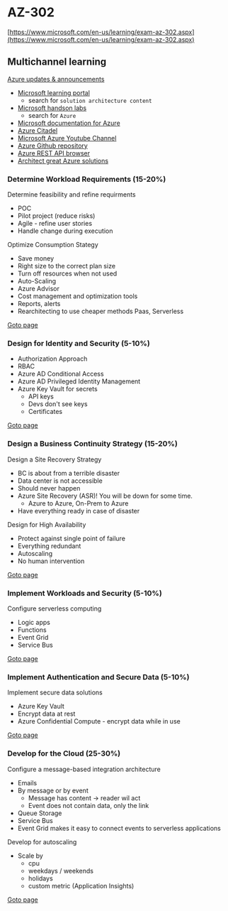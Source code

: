 # AZ-302

[https://www.microsoft.com/en-us/learning/exam-az-302.aspx](https://www.microsoft.com/en-us/learning/exam-az-302.aspx)

## Multichannel learning

[Azure updates & announcements](https://azure.microsoft.com/en-us/updates/)

- [Microsoft learning portal](https://microsoft.com/learn)
  - search for `solution architecture content`
- [Microsoft handson labs](https://microsoft.com/handsonlabs)
  - search for `Azure`
- [Microsoft documentation for Azure](https://docs.microsoft.com/en-us/azure)
- [Azure Citadel](https://azurecitadel.com/)
- [Microsoft Azure Youtube Channel](https://www.youtube.com/user/windowsazure)
- [Azure Github repository](https://github.com/Azure/azure-powershell)
- [Azure REST API browser](https://docs.microsoft.com/en-us/rest/api/?view=Azure)
- [Architect great Azure solutions](https://docs.microsoft.com/en-us/learn/paths/architect-great-solutions-in-azure/)

### Determine Workload Requirements (15-20%)

Determine feasibility and refine requirments

- POC
- Pilot project (reduce risks)
- Agile - refine user stories
- Handle change during execution

Optimize Consumption Stategy

- Save money
- Right size to the correct plan size
- Turn off resources when not used
- Auto-Scaling
- Azure Advisor
- Cost management and optimization tools
- Reports, alerts
- Rearchitecting to use cheaper methods Paas, Serverless

[Goto page](./1.%20Determine%20Workload%20Requirements.md)

### Design for Identity and Security (5-10%)

- Authorization Approach
- RBAC
- Azure AD Conditional Access
- Azure AD Privileged Identity Management
- Azure Key Vault for secrets
  - API keys
  - Devs don't see keys
  - Certificates

[Goto page](./2.%20Design%20for%20Identity%20and%20Security.md)

### Design a Business Continuity Strategy (15-20%)

Design a Site Recovery Strategy

- BC is about from a terrible disaster
- Data center is not accessible
- Should never happen
- Azure Site Recovery (ASR)! You will be down for some time.
  - Azure to Azure, On-Prem to Azure
- Have everything ready in case of disaster

Design for High Availability

- Protect against single point of failure
- Everything redundant
- Autoscaling
- No human intervention

[Goto page](./3.%20Design%20a%20Business%20Continuity%20Strategy.md)

### Implement Workloads and Security (5-10%)

Configure serverless computing

- Logic apps
- Functions
- Event Grid
- Service Bus

[Goto page](./4.%20Implement%20Workloads%20and%20Security.md)

### Implement Authentication and Secure Data (5-10%)

Implement secure data solutions

- Azure Key Vault
- Encrypt data at rest
- Azure Confidential Compute - encrypt data while in use

[Goto page](./5.%20Implement%20Authentication%20and%20Secure%20Data.md)

### Develop for the Cloud (25-30%)

Configure a message-based integration architecture

- Emails
- By message or by event
  - Message has content -> reader wil act
  - Event does not contain data, only the link
- Queue Storage
- Service Bus
- Event Grid makes it easy to connect events to serverless applications

Develop for autoscaling

- Scale by
  - cpu
  - weekdays / weekends
  - holidays
  - custom metric (Application Insights)

[Goto page](./6.%20Develop%20for%20the%20Cloud.md)